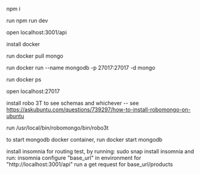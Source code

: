 npm i

run npm run dev

open localhost:3001/api

install docker

run docker pull mongo

run docker run --name mongodb -p 27017:27017 -d mongo

run docker ps

open localhost:27017

install robo 3T to see schemas and whichever
-- see https://askubuntu.com/questions/739297/how-to-install-robomongo-on-ubuntu

run /usr/local/bin/robomongo/bin/robo3t

to start mongodb docker container, run docker start mongodb

install insomnia for routing test, by running:
sudo snap install insomnia
and run: insomnia
configure "base_url" in environment for "http://localhost:3001/api"
run a get request for base_url/products